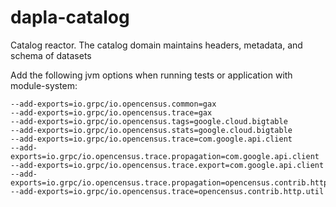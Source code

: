 # dapla-catalog
Catalog reactor. The catalog domain maintains headers, metadata, and schema of datasets

Add the following jvm options when running tests or application with module-system:
```
--add-exports=io.grpc/io.opencensus.common=gax
--add-exports=io.grpc/io.opencensus.trace=gax
--add-exports=io.grpc/io.opencensus.tags=google.cloud.bigtable
--add-exports=io.grpc/io.opencensus.stats=google.cloud.bigtable
--add-exports=io.grpc/io.opencensus.trace=com.google.api.client
--add-exports=io.grpc/io.opencensus.trace.propagation=com.google.api.client
--add-exports=io.grpc/io.opencensus.trace.export=com.google.api.client
--add-exports=io.grpc/io.opencensus.trace.propagation=opencensus.contrib.http.util
--add-exports=io.grpc/io.opencensus.trace=opencensus.contrib.http.util
```

